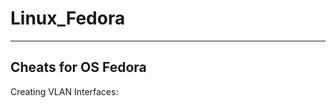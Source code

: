 # Linux_Fedora
-------------------------------------------------------------------------
Cheats for OS Fedora
-------------------------------------------------------------------------
Creating VLAN Interfaces:
